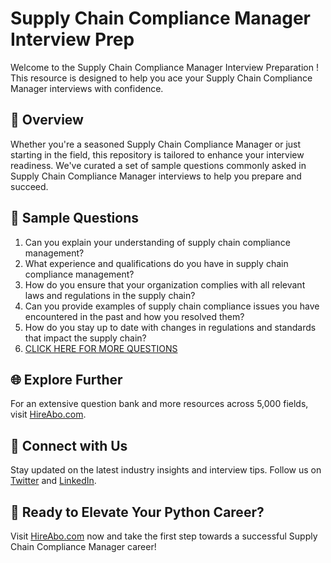 # Supply Chain Compliance Manager Interview Prep

Welcome to the Supply Chain Compliance Manager Interview Preparation ! This resource is designed to help you ace your Supply Chain Compliance Manager interviews with confidence.

## 🚀 Overview

Whether you're a seasoned Supply Chain Compliance Manager or just starting in the field, this repository is tailored to enhance your interview readiness. We've curated a set of sample questions commonly asked in Supply Chain Compliance Manager interviews to help you prepare and succeed.

## 📝 Sample Questions

1. Can you explain your understanding of supply chain compliance management?
2. What experience and qualifications do you have in supply chain compliance management?
3. How do you ensure that your organization complies with all relevant laws and regulations in the supply chain?
4. Can you provide examples of supply chain compliance issues you have encountered in the past and how you resolved them?
5. How do you stay up to date with changes in regulations and standards that impact the supply chain?
6. [CLICK HERE FOR MORE QUESTIONS](https://hireabo.com/job/23_1_19/Supply%20Chain%20Compliance%20Manager)

## 🌐 Explore Further

For an extensive question bank and more resources across 5,000 fields, visit [HireAbo.com](https://www.hireabo.com).

## 📱 Connect with Us

Stay updated on the latest industry insights and interview tips. Follow us on [Twitter](https://twitter.com/hireabo) and [LinkedIn](https://www.linkedin.com/in/hire-abo-3609972a8/).

## 🚀 Ready to Elevate Your Python Career?

Visit [HireAbo.com](https://www.hireabo.com) now and take the first step towards a successful Supply Chain Compliance Manager career!